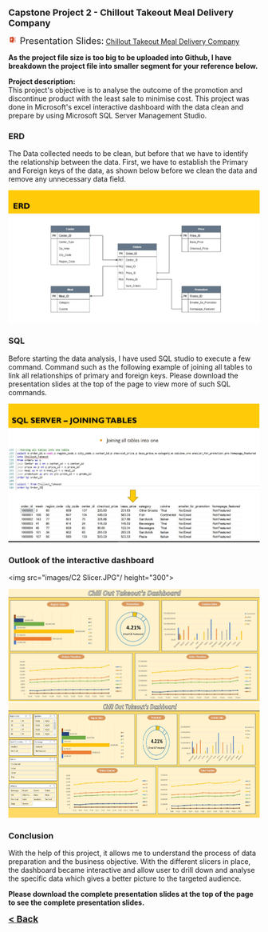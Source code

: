 <b><font size="+1">Capstone Project 2 - Chillout Takeout Meal Delivery Company</font></b><br>

<img src="images/ppt.png" height="18" width="18"/><font size="+1"> Presentation Slides:</font>
<a><a href="/Projects/Nicholas Yang Jun Hao - Capstone Project 2 - Chill out takeout.pdf" target="_blank">Chillout Takeout Meal Delivery Company</a><br>
  
<b>As the project file size is too big to be uploaded into Github, I have breakdown the project file into smaller segment for your reference below.</b>
  
**Project description:** <br>
This project's objective is to analyse the outcome of the promotion and discontinue product with the least sale to minimise cost. This project was done in Microsoft's excel interactive dashboard with the data clean and prepare by using Microsoft SQL Server Management Studio.


### ERD

The Data collected needs to be clean, but before that we have to identify the relationship between the data. First, we have to  establish the Primary and Foreign keys of the data, as shown below before we clean the data and remove any unnecessary data field.

<img src="images/ERD.JPG">

### SQL

Before starting the data analysis, I have used SQL studio to execute a few command. Command such as the following example of joining all tables to link all relationships of primary and foreign keys. Please download the presentation slides at the top of the page to view more of such SQL commands.

<img src="images/SQL-join.JPG">

### Outlook of the interactive dashboard

<img src="images/C2 Slicer.JPG"/ height="300">

<img src="images/C2 DB.JPG"/>

<img src="images/Capstone 2 dashboard.JPG" height="230"/>

### Conclusion

With the help of this project, it allows me to understand the process of data preparation and the business objective. With the different slicers in place, the dashboard became interactive and allow user to drill down and analyse the specific data which gives a better picture to the targeted audience.

<b>
Please download the complete presentation slides at the top of the page to see the complete presentation slides.
<br>
</b>


<a href="javascript:history.back()"><b><font size="+1">< Back</font></b></a>
